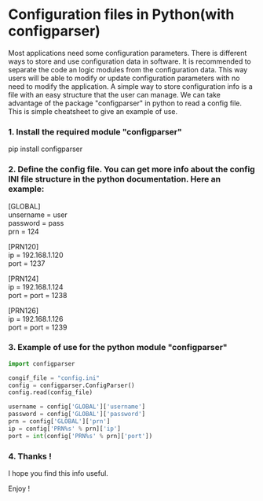 # Configuration files in Python(with configparser)

Most applications need some configuration parameters. There is different ways to store and use configuration data in software. It is recommended to separate the code an logic modules from the configuration data. This way users will be able to modify or update configuration parameters with no need to modify the application. A simple way to store configuration info is a file with an easy structure that the user can manage. We can take advantage of the package "configparser" in python to read a config file. This is simple cheatsheet to give an example of use.


### 1. Install the required module "configparser"

pip install configparser

### 2. Define the config file. You can get more info about the config INI file structure in the python documentation. Here an example:

[GLOBAL] <br>
unsername = user <br>
password = pass <br>
prn = 124

[PRN120] <br>
ip = 192.168.1.120 <br>
port = 1237

[PRN124] <br>
ip = 192.168.1.124 <br>
port = port = 1238

[PRN126] <br>
ip = 192.168.1.126 <br>
port = port = 1239


### 3. Example of use for the python module "configparser"

```python
import configparser

congif_file = "config.ini"
config = configparser.ConfigParser()
config.read(config_file)

username = config['GLOBAL']['username']
password = config['GLOBAL']['password']
prn = config['GLOBAL']['prn']
ip = config['PRN%s' % prn]['ip']
port = int(config['PRN%s' % prn]['port'])
```

### 4. Thanks !

I hope you find this info useful. <br>

Enjoy !
